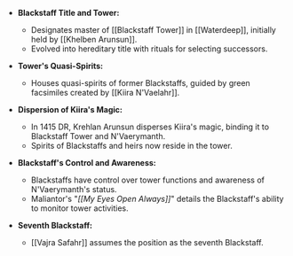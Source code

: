 - **Blackstaff Title and Tower:**
  - Designates master of [[Blackstaff Tower]] in [[Waterdeep]], initially held by [[Khelben Arunsun]].
  - Evolved into hereditary title with rituals for selecting successors.

- **Tower's Quasi-Spirits:**
  - Houses quasi-spirits of former Blackstaffs, guided by green facsimiles created by [[Kiira N'Vaelahr]].

- **Dispersion of Kiira's Magic:**
  - In 1415 DR, Krehlan Arunsun disperses Kiira's magic, binding it to Blackstaff Tower and N'Vaerymanth.
  - Spirits of Blackstaffs and heirs now reside in the tower.

- **Blackstaff's Control and Awareness:**
  - Blackstaffs have control over tower functions and awareness of N'Vaerymanth's status.
  - Maliantor's "*[[My Eyes Open Always]]*" details the Blackstaff's ability to monitor tower activities.

- **Seventh Blackstaff:**
  - [[Vajra Safahr]] assumes the position as the seventh Blackstaff.